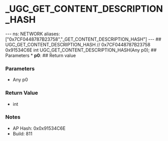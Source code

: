 # _UGC_GET_CONTENT_DESCRIPTION_HASH

--- ns: NETWORK aliases: ["0x7CF0448787B23758","_GET_CONTENT_DESCRIPTION_HASH"] --- ## UGC_GET_CONTENT_DESCRIPTION_HASH  // 0x7CF0448787B23758 0x91534C6E int UGC_GET_CONTENT_DESCRIPTION_HASH(Any p0);  ## Parameters * **p0**:  ## Return value

### Parameters
* Any p0

### Return Value
* int

### Notes
* AP Hash: 0x0x91534C6E
* Build: 811

